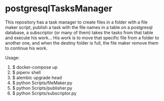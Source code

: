 # postgresqlTasksManager

This repository has a task manager to create files in a folder with a file maker script, publish a task with the file names in a table on a postgresql database, a subscriptor (or many of them) takes the tasks from that table and execute his work... His work is to move that specific file from a folder to another one, and when the destiny folder is full, the file maker remove them to continue his work.


Usage:

1. $ docker-compose up
2. $ pipenv shell
3. $ alembic upgrade head
4. $ python Scripts/fileMaker.py
5. $ python Scripts/publisher.py
6. $ python Scripts/subscriptor.py